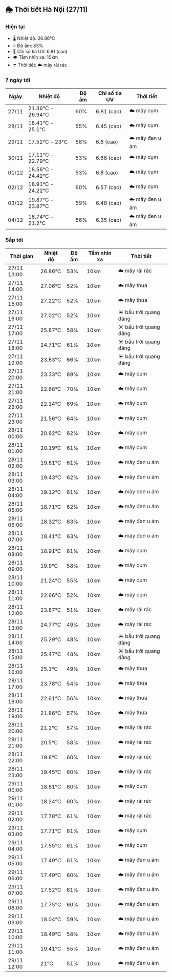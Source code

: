 ## 🌦️ Thời tiết Hà Nội (27/11)

### Hiện tại

- 🌡️ Nhiệt độ: 26.86℃
- 💦 Độ ẩm: 53%
- 🌟 Chỉ số tia UV: 6.81 (cao)
- 👁️ Tầm nhìn xa: 10km
- ☂️ Thời tiết: ☁️ mây rải rác

### 7 ngày tới

| Ngày | Nhiệt độ | Độ ẩm | Chỉ số tia UV | Thời tiết |
| --- | --- | --- | --- | --- |
| 27/11 | 21.36℃ - 26.94℃ | 60% | 6.81 (cao) | ☁️ mây cụm |
| 28/11 | 18.41℃ - 25.1℃ | 55% | 6.45 (cao) | ☁️ mây cụm |
| 29/11 | 17.52℃ - 23℃ | 58% | 6.8 (cao) | ☁️ mây đen u ám |
| 30/11 | 17.11℃ - 22.79℃ | 53% | 6.68 (cao) | ☁️ mây cụm |
| 01/12 | 18.56℃ - 24.42℃ | 53% | 6.8 (cao) | ☁️ mây cụm |
| 02/12 | 18.91℃ - 24.22℃ | 60% | 6.57 (cao) | ☁️ mây cụm |
| 03/12 | 19.87℃ - 23.87℃ | 59% | 6.48 (cao) | ☁️ mây đen u ám |
| 04/12 | 16.74℃ - 21.2℃ | 56% | 6.35 (cao) | ☁️ mây đen u ám |

### Sắp tới

| Thời gian | Nhiệt độ | Độ ẩm | Tầm nhìn xa | Thời tiết |
| --- | --- | --- | --- | --- |
| 27/11 13:00 | 26.86℃ | 53% | 10km | ☁️ mây rải rác |
| 27/11 14:00 | 27.06℃ | 52% | 10km | ☁️ mây thưa |
| 27/11 15:00 | 27.22℃ | 52% | 10km | ☁️ mây thưa |
| 27/11 16:00 | 27.02℃ | 52% | 10km | ☀️ bầu trời quang đãng |
| 27/11 17:00 | 25.87℃ | 58% | 10km | ☀️ bầu trời quang đãng |
| 27/11 18:00 | 24.71℃ | 61% | 10km | ☀️ bầu trời quang đãng |
| 27/11 19:00 | 23.83℃ | 66% | 10km | ☀️ bầu trời quang đãng |
| 27/11 20:00 | 23.33℃ | 69% | 10km | ☁️ mây cụm |
| 27/11 21:00 | 22.68℃ | 70% | 10km | ☁️ mây cụm |
| 27/11 22:00 | 22.14℃ | 69% | 10km | ☁️ mây cụm |
| 27/11 23:00 | 21.56℃ | 64% | 10km | ☁️ mây cụm |
| 28/11 00:00 | 20.62℃ | 62% | 10km | ☁️ mây cụm |
| 28/11 01:00 | 20.19℃ | 61% | 10km | ☁️ mây cụm |
| 28/11 02:00 | 19.81℃ | 61% | 10km | ☁️ mây đen u ám |
| 28/11 03:00 | 19.43℃ | 62% | 10km | ☁️ mây đen u ám |
| 28/11 04:00 | 19.12℃ | 61% | 10km | ☁️ mây đen u ám |
| 28/11 05:00 | 18.71℃ | 62% | 10km | ☁️ mây đen u ám |
| 28/11 06:00 | 18.32℃ | 63% | 10km | ☁️ mây đen u ám |
| 28/11 07:00 | 18.41℃ | 63% | 10km | ☁️ mây đen u ám |
| 28/11 08:00 | 18.91℃ | 61% | 10km | ☁️ mây cụm |
| 28/11 09:00 | 19.9℃ | 58% | 10km | ☁️ mây cụm |
| 28/11 10:00 | 21.24℃ | 55% | 10km | ☁️ mây cụm |
| 28/11 11:00 | 22.66℃ | 52% | 10km | ☁️ mây cụm |
| 28/11 12:00 | 23.87℃ | 51% | 10km | ☁️ mây rải rác |
| 28/11 13:00 | 24.77℃ | 49% | 10km | ☁️ mây rải rác |
| 28/11 14:00 | 25.29℃ | 48% | 10km | ☀️ bầu trời quang đãng |
| 28/11 15:00 | 25.47℃ | 48% | 10km | ☀️ bầu trời quang đãng |
| 28/11 16:00 | 25.1℃ | 49% | 10km | ☁️ mây thưa |
| 28/11 17:00 | 23.78℃ | 54% | 10km | ☁️ mây thưa |
| 28/11 18:00 | 22.61℃ | 56% | 10km | ☁️ mây thưa |
| 28/11 19:00 | 21.86℃ | 57% | 10km | ☁️ mây thưa |
| 28/11 20:00 | 21.2℃ | 57% | 10km | ☁️ mây rải rác |
| 28/11 21:00 | 20.5℃ | 58% | 10km | ☁️ mây rải rác |
| 28/11 22:00 | 19.8℃ | 60% | 10km | ☁️ mây rải rác |
| 28/11 23:00 | 19.45℃ | 60% | 10km | ☁️ mây rải rác |
| 29/11 00:00 | 18.81℃ | 60% | 10km | ☁️ mây cụm |
| 29/11 01:00 | 18.24℃ | 60% | 10km | ☁️ mây rải rác |
| 29/11 02:00 | 17.78℃ | 61% | 10km | ☁️ mây rải rác |
| 29/11 03:00 | 17.71℃ | 61% | 10km | ☁️ mây cụm |
| 29/11 04:00 | 17.55℃ | 61% | 10km | ☁️ mây cụm |
| 29/11 05:00 | 17.49℃ | 61% | 10km | ☁️ mây đen u ám |
| 29/11 06:00 | 17.49℃ | 60% | 10km | ☁️ mây đen u ám |
| 29/11 07:00 | 17.52℃ | 61% | 10km | ☁️ mây đen u ám |
| 29/11 08:00 | 17.75℃ | 60% | 10km | ☁️ mây đen u ám |
| 29/11 09:00 | 18.04℃ | 59% | 10km | ☁️ mây đen u ám |
| 29/11 10:00 | 18.49℃ | 58% | 10km | ☁️ mây đen u ám |
| 29/11 11:00 | 19.41℃ | 55% | 10km | ☁️ mây đen u ám |
| 29/11 12:00 | 21℃ | 51% | 10km | ☁️ mây đen u ám |
